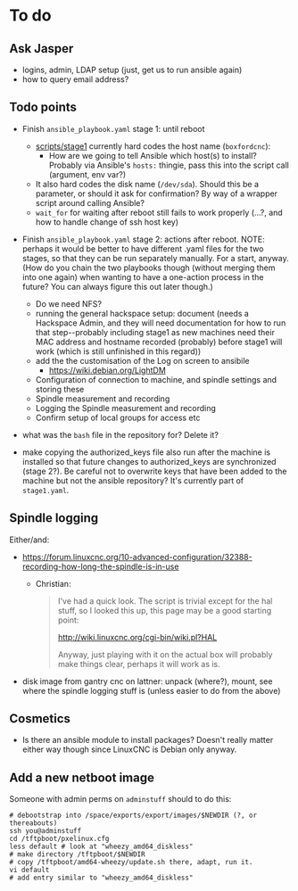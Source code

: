 # To do

## Ask Jasper

* logins, admin, LDAP setup (just, get us to run ansible again)
* how to query email address?

## Todo points

* Finish `ansible_playbook.yaml` stage 1: until reboot 

    * [scripts/stage1](scripts/stage1) currently hard codes the host name (`boxfordcnc`):
        * How are we going to tell Ansible which host(s) to install? Probably via Ansible's `hosts:` thingie, pass this into the script call (argument, env var?)
    * It also hard codes the disk name (`/dev/sda`). Should this be a parameter, or should it ask for confirmation? By way of a wrapper script around calling Ansible?
    * `wait_for` for waiting after reboot still fails to work properly (...?, and how to handle change of ssh host key)

* Finish `ansible_playbook.yaml` stage 2: actions after reboot. NOTE: perhaps it would be better to have different .yaml files for the two stages, so that they can be run separately manually. For a start, anyway. (How do you chain the two playbooks though (without merging them into one again) when wanting to have a one-action process in the future? You can always figure this out later though.)

    * Do we need NFS?
    * running the general hackspace setup: document (needs a Hackspace Admin, and they will need documentation for how to run that step--probably including stage1 as new machines need their MAC address and hostname recorded (probably) before stage1 will work (which is still unfinished in this regard))
    * add the the customisation of the Log on screen to ansibile 
        * https://wiki.debian.org/LightDM
    * Configuration of connection to machine, and spindle settings and storing these 
    * Spindle measurement and recording
    * Logging the Spindle measurement and recording
    * Confirm setup of local groups for access etc 

* what was the `bash` file in the repository for? Delete it?

* make copying the authorized_keys file also run after the machine is installed so that future changes to authorized_keys are synchronized (stage 2?). Be careful not to overwrite keys that have been added to the machine but not the ansible repository? It's currently part of `stage1.yaml`.

## Spindle logging

Either/and:

* https://forum.linuxcnc.org/10-advanced-configuration/32388-recording-how-long-the-spindle-is-in-use
    * Christian:
    
        > I've had a quick look. The script is trivial except for the
        > hal stuff, so I looked this up, this page may be a good
        > starting point:
        > 
        > http://wiki.linuxcnc.org/cgi-bin/wiki.pl?HAL
        >
        > Anyway, just playing with it on the actual box will probably make things clear, perhaps it will work as is.

* disk image from gantry cnc on lattner:  unpack (where?), mount, see where the spindle logging stuff is (unless easier to do from the above)


## Cosmetics

* Is there an ansible module to install packages? Doesn't really matter either way though since LinuxCNC is Debian only anyway.


## Add a new netboot image

Someone with admin perms on `adminstuff` should to do this:

    # debootstrap into /space/exports/export/images/$NEWDIR (?, or thereabouts)
    ssh you@adminstuff
    cd /tftpboot/pxelinux.cfg
    less default # look at "wheezy_amd64_diskless"
    # make directory /tftpboot/$NEWDIR
    # copy /tftpboot/amd64-wheezy/update.sh there, adapt, run it.
    vi default
    # add entry similar to "wheezy_amd64_diskless"
    
